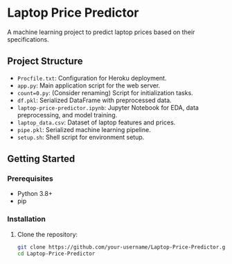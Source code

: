 # Laptop Price Predictor

A machine learning project to predict laptop prices based on their specifications.

## Project Structure

- `Procfile.txt`: Configuration for Heroku deployment.
- `app.py`: Main application script for the web server.
- `count=0.py`: (Consider renaming) Script for initialization tasks.
- `df.pkl`: Serialized DataFrame with preprocessed data.
- `laptop-price-predictor.ipynb`: Jupyter Notebook for EDA, data preprocessing, and model training.
- `laptop_data.csv`: Dataset of laptop features and prices.
- `pipe.pkl`: Serialized machine learning pipeline.
- `setup.sh`: Shell script for environment setup.

## Getting Started

### Prerequisites

- Python 3.8+
- pip

### Installation

1. Clone the repository:
   ```bash
   git clone https://github.com/your-username/Laptop-Price-Predictor.git
   cd Laptop-Price-Predictor
